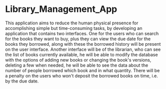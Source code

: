 # Library_Management_App
This application aims to reduce the human physical presence for accomplishing simple but time-consuming tasks, by developing an application that contains two interfaces.
One for the users who can search for the books they want to buy, plus they can view the due date for the books they borrowed, along with these the borrowed history will be present on the user interface. 
Another interface will be of the librarian, who can see the list of books currently available, he will be able to modify the database with the options of adding new books or changing the book's versions, deleting a few when needed, he will be able to see the data about the number of people borrowed which book and in what quantity.
There will be a penalty on the users who won't deposit the borrowed books on time, i.e. by the due date.
